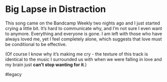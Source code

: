 # Big Lapse in Distraction
This song came on the Bandcamp Weekly two nights ago and I just started crying a little bit. It’s hard to communicate why, and I’m not sure I even want to anymore. Everything and everyone is gone. I am left with those who have always loved me, yet I feel completely alone, which suggests that love must be conditional to be effective.

(Of course I know why it’s making me cry - the texture of this track is identical to the music I surrounded us with when we were falling in love and my brain just ​**can’t stop wanting for it**​.)

#legacy